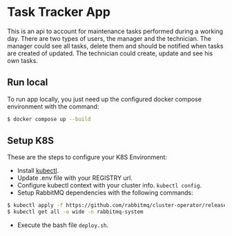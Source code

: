 # Task Tracker App

This is an api to account for maintenance tasks performed during a working day.
There are two types of users, the manager and the technician.
The manager could see all tasks, delete them and should be notified when tasks are created of updated.
The technician could create, update and see his own tasks.

## Run local

To run app locally, you just need up the configured docker compose environment with the command:

```sh
$ docker compose up --build
```

## Setup K8S

These are the steps to configure your K8S Environment:

- Install [kubectl](https://kubernetes.io/docs/tasks/tools/install-kubectl-linux/).
- Update .env file with your REGISTRY url.
- Configure kubectl context with your cluster info. ``kubectl config``.
- Setup RabbitMQ dependencies with the following commands:

```sh
$ kubectl apply -f https://github.com/rabbitmq/cluster-operator/releases/latest/download/cluster-operator.yml
$ kubectl get all -o wide -n rabbitmq-system
```
- Execute the bash file ``deploy.sh``.
